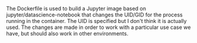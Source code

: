 The Dockerfile is used to build a Jupyter image based on jupyter/datascience-notebook that changes the UID/GID for the process running in the container.  The UID is specified but I don't think it is actually used.  The changes are made in order to work with a particular use case we have, but should also work in other environments.


